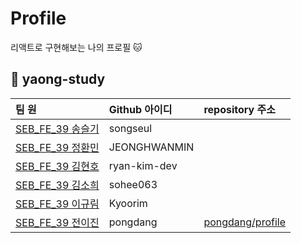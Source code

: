 # Profile
리액트로 구현해보는 나의 프로필 🐱 

## 🐯 yaong-study

|팀 원|Github 아이디|repository 주소|
|:--|:--|:--|
|[SEB_FE_39 송슬기](https://github.com/songseul)|songseul||
|[SEB_FE_39 정환민](https://github.com/JEONGHWANMIN)|JEONGHWANMIN||
|[SEB_FE_39 김현호](https://github.com/ryan-kim-dev)|ryan-kim-dev||
|[SEB_FE_39 김소희](https://github.com/sohee063)|sohee063||
|[SEB_FE_39 이규림](https://github.com/Kyoorim)|Kyoorim||
|[SEB_FE_39 전이진](https://github.com/pongdang)|pongdang|[pongdang/profile](https://github.com/pongdang/profile)|
